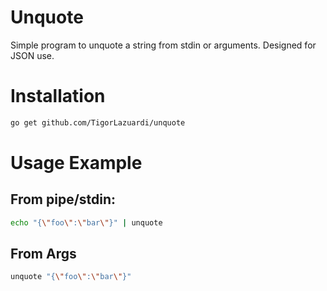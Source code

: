 # Unquote

Simple program to unquote a string from stdin or arguments. Designed for JSON use.

# Installation

```sh
go get github.com/TigorLazuardi/unquote
```

# Usage Example

## From pipe/stdin:

```sh
echo "{\"foo\":\"bar\"}" | unquote
```

## From Args

```sh
unquote "{\"foo\":\"bar\"}"
```
